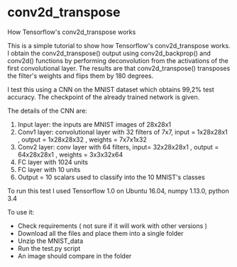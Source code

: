 # conv2d_transpose
How Tensorflow's conv2d_transpose works

This is a simple tutorial to show how Tensorflow's conv2d_transpose works. I obtain the conv2d_transpose() output using conv2d_backprop() and conv2d() functions by performing deconvolution from the activations of the first convolutional layer. The results are that conv2d_transpose() transposes the filter's weights and flips them by 180 degrees. 

I test this using a CNN on the MNIST dataset which obtains 99,2% test accuracy. The checkpoint of the already trained network is given.

The details of the CNN are:
1) Input layer: the inputs are MNIST images of 28x28x1
2) Conv1 layer: convolutional layer with 32 filters of 7x7, input = 1x28x28x1 , output = 1x28x28x32 , weights = 7x7x1x32
3) Conv2 layer: conv layer with 64 filters, input= 32x28x28x1 , output = 64x28x28x1 , weights = 3x3x32x64
4) FC layer with 1024 units
5) FC layer with 10 units
6) Output = 10 scalars used to classify into the 10 MNIST's classes

To run this test I used Tensorflow 1.0 on Ubuntu 16.04, numpy 1.13.0, python 3.4 

To use it:
- Check requirements ( not sure if it will work with other versions )
- Download all the files and place them into a single folder
- Unzip the MNIST_data
- Run the test.py script
- An image should compare in the folder
